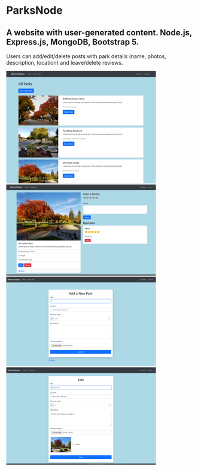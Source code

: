# ParksNode
<h2>A website with user-generated content. Node.js, Express.js, MongoDB, Bootstrap 5.</h2>
<p>Users can add/edit/delete posts with park details (name, photos, description, location) and leave/delete reviews.</p>
<img src="Capture1.PNG" width="400px">
<img src="Capture2.PNG" width="400px">
<img src="Capture3.PNG" width="400px">
<img src="Capture4.PNG" width="400px">
